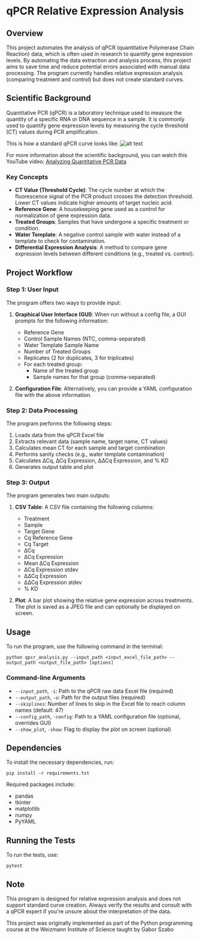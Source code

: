 # qPCR Relative Expression Analysis

## Overview

This project automates the analysis of qPCR (quantitative Polymerase Chain Reaction) data, which is often used in research to quantify gene expression levels. By automating the data extraction and analysis process, this project aims to save time and reduce potential errors associated with manual data processing. The program currently handles relative expression analysis (comparing treatment and control) but does not create standard curves.

## Scientific Background

Quantitative PCR (qPCR) is a laboratory technique used to measure the quantity of a specific RNA or DNA sequence in a sample. It is commonly used to quantify gene expression levels by measuring the cycle threshold (CT) values during PCR amplification.

This is how a standard qPCR curve looks like:
![alt text](https://www.bio-rad.com/sites/default/files/2022-03/identifying-cq-value-qpcr-high-res.jpg)

For more information about the scientific background, you can watch this YouTube video: [Analyzing Quantitative PCR Data](https://www.youtube.com/watch?v=y8tHiH0BzGY)

### Key Concepts

- **CT Value (Threshold Cycle)**: The cycle number at which the fluorescence signal of the PCR product crosses the detection threshold. Lower CT values indicate higher amounts of target nucleic acid.
- **Reference Gene**: A housekeeping gene used as a control for normalization of gene expression data.
- **Treated Groups**: Samples that have undergone a specific treatment or condition.
- **Water Template**: A negative control sample with water instead of a template to check for contamination.
- **Differential Expression Analysis**: A method to compare gene expression levels between different conditions (e.g., treated vs. control).



## Project Workflow

### Step 1: User Input

The program offers two ways to provide input:

1. **Graphical User Interface (GUI)**: When run without a config file, a GUI prompts for the following information:
   - Reference Gene
   - Control Sample Names (NTC, comma-separated)
   - Water Template Sample Name
   - Number of Treated Groups
   - Replicates (2 for duplicates, 3 for triplicates)
   - For each treated group:
     - Name of the treated group
     - Sample names for that group (comma-separated)

2. **Configuration File**: Alternatively, you can provide a YAML configuration file with the above information.

### Step 2: Data Processing

The program performs the following steps:

1. Loads data from the qPCR Excel file
2. Extracts relevant data (sample name, target name, CT values)
3. Calculates mean CT for each sample and target combination
4. Performs sanity checks (e.g., water template contamination)
5. Calculates ∆Cq, ∆Cq Expression, ∆∆Cq Expression, and % KD
6. Generates output table and plot

### Step 3: Output

The program generates two main outputs:

1. **CSV Table**: A CSV file containing the following columns:
   - Treatment
   - Sample
   - Target Gene
   - Cq Reference Gene
   - Cq Target
   - ∆Cq
   - ∆Cq Expression
   - Mean ∆Cq Expression
   - ∆Cq Expression stdev
   - ∆∆Cq Expression
   - ∆∆Cq Expression stdev
   - % KD

2. **Plot**: A bar plot showing the relative gene expression across treatments. The plot is saved as a JPEG file and can optionally be displayed on screen.

## Usage

To run the program, use the following command in the terminal:

```
python qpcr_analysis.py --input_path <input_excel_file_path> --output_path <output_file_path> [options]
```

### Command-line Arguments

- `--input_path`, `-i`: Path to the qPCR raw data Excel file (required)
- `--output_path`, `-o`: Path for the output files (required)
- `--skiplines`: Number of lines to skip in the Excel file to reach column names (default: 47)
- `--config_path`, `-config`: Path to a YAML configuration file (optional, overrides GUI)
- `--show_plot`, `-show`: Flag to display the plot on screen (optional)

## Dependencies

To install the necessary dependencies, run:

```
pip install -r requirements.txt
```

Required packages include:
- pandas
- tkinter
- matplotlib
- numpy
- PyYAML

## Running the Tests

To run the tests, use:

```
pytest
```

## Note

This program is designed for relative expression analysis and does not support standard curve creation. Always verify the results and consult with a qPCR expert if you're unsure about the interpretation of the data.

This project was originally implemented as part of the Python programming course at the Weizmann Institute of Science taught by Gabor Szabo


